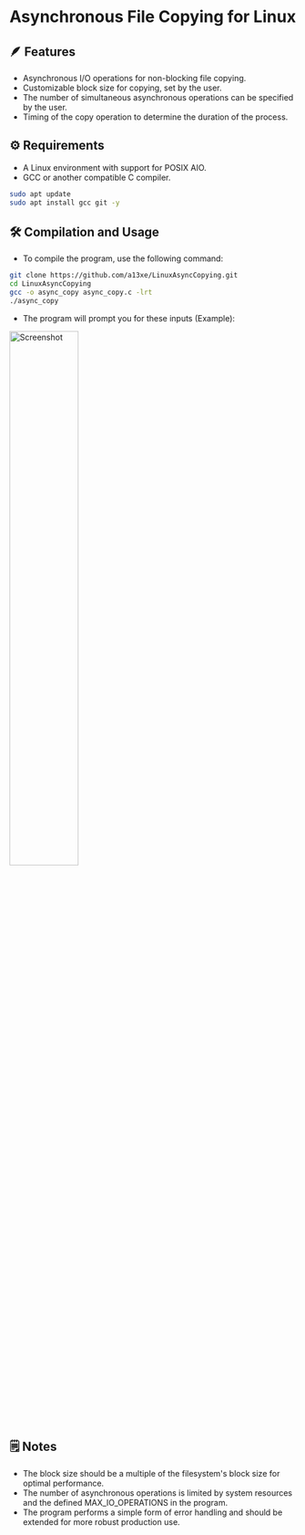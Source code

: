 # Asynchronous File Copying for Linux

## :feather: Features

- Asynchronous I/O operations for non-blocking file copying.
- Customizable block size for copying, set by the user.
- The number of simultaneous asynchronous operations can be specified by the user.
- Timing of the copy operation to determine the duration of the process.

## :gear: Requirements

- A Linux environment with support for POSIX AIO.
- GCC or another compatible C compiler.

```bash
sudo apt update
sudo apt install gcc git -y
```

## :hammer_and_wrench: Compilation and Usage

- To compile the program, use the following command:

```bash
git clone https://github.com/a13xe/LinuxAsyncCopying.git
cd LinuxAsyncCopying
gcc -o async_copy async_copy.c -lrt
./async_copy
```

- The program will prompt you for these inputs (Example):
  
<div align="left">
<img width=49% alt="Screenshot" src="https://github.com/a13xe/LinuxAsyncCopying/assets/77492646/8106f33c-8de6-4ac6-8b0a-be408bc83801"/>
</div>

## :spiral_notepad: Notes

- The block size should be a multiple of the filesystem's block size for optimal performance.
- The number of asynchronous operations is limited by system resources and the defined MAX_IO_OPERATIONS in the program.
- The program performs a simple form of error handling and should be extended for more robust production use.
